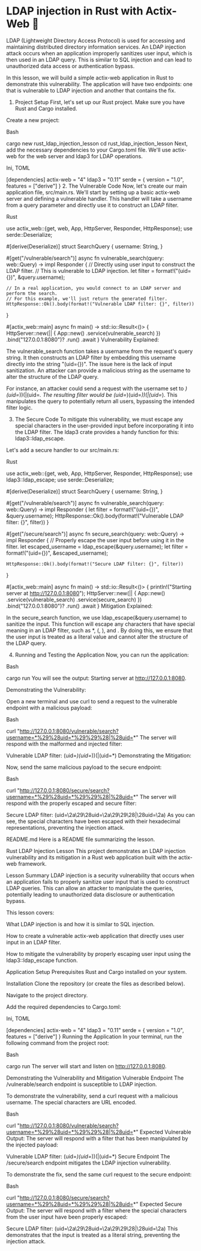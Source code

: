 
# LDAP injection in Rust with Actix-Web 🦀

LDAP (Lightweight Directory Access Protocol) is used for accessing and maintaining distributed directory information services. An LDAP injection attack occurs when an application improperly sanitizes user input, which is then used in an LDAP query. This is similar to SQL injection and can lead to unauthorized data access or authentication bypass.

In this lesson, we will build a simple actix-web application in Rust to demonstrate this vulnerability. The application will have two endpoints: one that is vulnerable to LDAP injection and another that contains the fix.

1. Project Setup
First, let's set up our Rust project. Make sure you have Rust and Cargo installed.

Create a new project:

Bash

cargo new rust_ldap_injection_lesson
cd rust_ldap_injection_lesson
Next, add the necessary dependencies to your Cargo.toml file. We'll use actix-web for the web server and ldap3 for LDAP operations.

Ini, TOML

[dependencies]
actix-web = "4"
ldap3 = "0.11"
serde = { version = "1.0", features = ["derive"] }
2. The Vulnerable Code
Now, let's create our main application file, src/main.rs. We'll start by setting up a basic actix-web server and defining a vulnerable handler. This handler will take a username from a query parameter and directly use it to construct an LDAP filter.

Rust

use actix_web::{get, web, App, HttpServer, Responder, HttpResponse};
use serde::Deserialize;

#[derive(Deserialize)]
struct SearchQuery {
    username: String,
}

#[get("/vulnerable/search")]
async fn vulnerable_search(query: web::Query<SearchQuery>) -> impl Responder {
    // Directly using user input to construct the LDAP filter.
    // This is vulnerable to LDAP injection.
    let filter = format!("(uid={})", &query.username);

    // In a real application, you would connect to an LDAP server and perform the search.
    // For this example, we'll just return the generated filter.
    HttpResponse::Ok().body(format!("Vulnerable LDAP filter: {}", filter))
}

#[actix_web::main]
async fn main() -> std::io::Result<()> {
    HttpServer::new(|| {
        App::new()
            .service(vulnerable_search)
    })
    .bind("127.0.0.1:8080")?
    .run()
    .await
}
Vulnerability Explained:

The vulnerable_search function takes a username from the request's query string. It then constructs an LDAP filter by embedding this username directly into the string "(uid={})". The issue here is the lack of input sanitization. An attacker can provide a malicious string as the username to alter the structure of the LDAP query.

For instance, an attacker could send a request with the username set to *)(uid=*))(|(uid=*. The resulting filter would be (uid=*)(uid=*))(|(uid=*). This manipulates the query to potentially return all users, bypassing the intended filter logic.

3. The Secure Code
To mitigate this vulnerability, we must escape any special characters in the user-provided input before incorporating it into the LDAP filter. The ldap3 crate provides a handy function for this: ldap3::ldap_escape.

Let's add a secure handler to our src/main.rs:

Rust

use actix_web::{get, web, App, HttpServer, Responder, HttpResponse};
use ldap3::ldap_escape;
use serde::Deserialize;

#[derive(Deserialize)]
struct SearchQuery {
    username: String,
}

#[get("/vulnerable/search")]
async fn vulnerable_search(query: web::Query<SearchQuery>) -> impl Responder {
    let filter = format!("(uid={})", &query.username);
    HttpResponse::Ok().body(format!("Vulnerable LDAP filter: {}", filter))
}

#[get("/secure/search")]
async fn secure_search(query: web::Query<SearchQuery>) -> impl Responder {
    // Properly escape the user input before using it in the filter.
    let escaped_username = ldap_escape(&query.username);
    let filter = format!("(uid={})", &escaped_username);

    HttpResponse::Ok().body(format!("Secure LDAP filter: {}", filter))
}

#[actix_web::main]
async fn main() -> std::io::Result<()> {
    println!("Starting server at http://127.0.0.1:8080");
    HttpServer::new(|| {
        App::new()
            .service(vulnerable_search)
            .service(secure_search)
    })
    .bind("127.0.0.1:8080")?
    .run()
    .await
}
Mitigation Explained:

In the secure_search function, we use ldap_escape(&query.username) to sanitize the input. This function will escape any characters that have special meaning in an LDAP filter, such as *, (, ), and \. By doing this, we ensure that the user input is treated as a literal value and cannot alter the structure of the LDAP query.

4. Running and Testing the Application
Now, you can run the application:

Bash

cargo run
You will see the output: Starting server at http://127.0.0.1:8080.

Demonstrating the Vulnerability:

Open a new terminal and use curl to send a request to the vulnerable endpoint with a malicious payload:

Bash

curl "http://127.0.0.1:8080/vulnerable/search?username=*%29%28uid=*%29%29%28|%28uid=*"
The server will respond with the malformed and injected filter:

Vulnerable LDAP filter: (uid=*)(uid=*))(|(uid=*)
Demonstrating the Mitigation:

Now, send the same malicious payload to the secure endpoint:

Bash

curl "http://127.0.0.1:8080/secure/search?username=*%29%28uid=*%29%29%28|%28uid=*"
The server will respond with the properly escaped and secure filter:

Secure LDAP filter: (uid=\2a\29\28uid=\2a\29\29\28|\28uid=\2a)
As you can see, the special characters have been escaped with their hexadecimal representations, preventing the injection attack.

README.md
Here is a README file summarizing the lesson.

Rust LDAP Injection Lesson
This project demonstrates an LDAP injection vulnerability and its mitigation in a Rust web application built with the actix-web framework.

Lesson Summary
LDAP injection is a security vulnerability that occurs when an application fails to properly sanitize user input that is used to construct LDAP queries. This can allow an attacker to manipulate the queries, potentially leading to unauthorized data disclosure or authentication bypass.

This lesson covers:

What LDAP injection is and how it is similar to SQL injection.

How to create a vulnerable actix-web application that directly uses user input in an LDAP filter.

How to mitigate the vulnerability by properly escaping user input using the ldap3::ldap_escape function.

Application Setup
Prerequisites
Rust and Cargo installed on your system.

Installation
Clone the repository (or create the files as described below).

Navigate to the project directory.

Add the required dependencies to Cargo.toml:

Ini, TOML

[dependencies]
actix-web = "4"
ldap3 = "0.11"
serde = { version = "1.0", features = ["derive"] }
Running the Application
In your terminal, run the following command from the project root:

Bash

cargo run
The server will start and listen on http://127.0.0.1:8080.

Demonstrating the Vulnerability and Mitigation
Vulnerable Endpoint
The /vulnerable/search endpoint is susceptible to LDAP injection.

To demonstrate the vulnerability, send a curl request with a malicious username. The special characters are URL encoded.

Bash

curl "http://127.0.0.1:8080/vulnerable/search?username=*%29%28uid=*%29%29%28|%28uid=*"
Expected Vulnerable Output:
The server will respond with a filter that has been manipulated by the injected payload:

Vulnerable LDAP filter: (uid=*)(uid=*))(|(uid=*)
Secure Endpoint
The /secure/search endpoint mitigates the LDAP injection vulnerability.

To demonstrate the fix, send the same curl request to the secure endpoint:

Bash

curl "http://127.0.0.1:8080/secure/search?username=*%29%28uid=*%29%29%28|%28uid=*"
Expected Secure Output:
The server will respond with a filter where the special characters from the user input have been properly escaped:

Secure LDAP filter: (uid=\2a\29\28uid=\2a\29\29\28|\28uid=\2a)
This demonstrates that the input is treated as a literal string, preventing the injection attack.